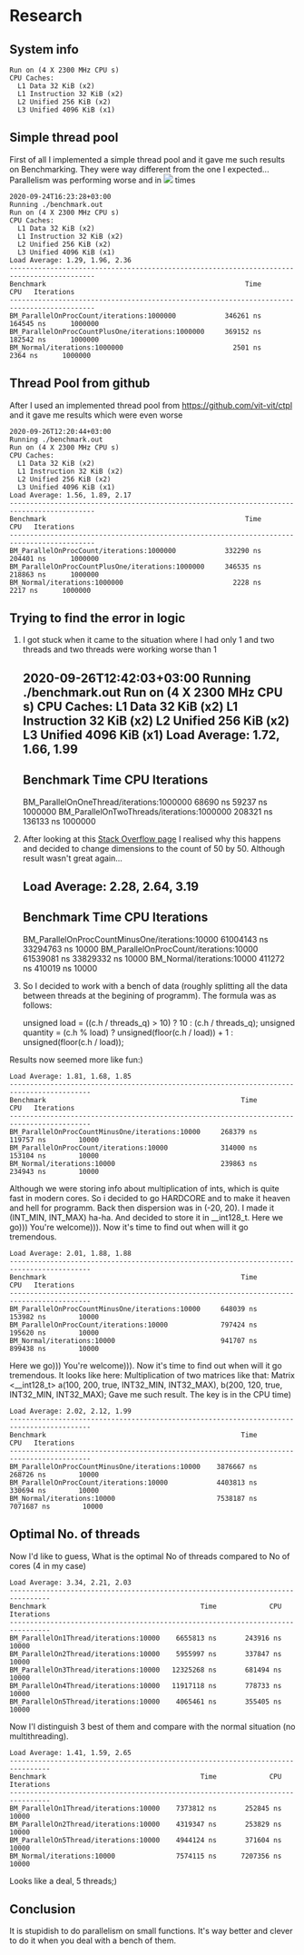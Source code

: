 # Research

## System info

    Run on (4 X 2300 MHz CPU s)
    CPU Caches:
      L1 Data 32 KiB (x2)
      L1 Instruction 32 KiB (x2)
      L2 Unified 256 KiB (x2)
      L3 Unified 4096 KiB (x1)



## Simple thread pool

First of all I implemented a simple thread pool and it gave me such results on Benchmarking. They were way different from the one I expected... Parallelism was performing worse and in <img src="https://render.githubusercontent.com/render/math?math=1.5 * 10 ^{2}"> times

    2020-09-24T16:23:28+03:00
    Running ./benchmark.out
    Run on (4 X 2300 MHz CPU s)
    CPU Caches:
      L1 Data 32 KiB (x2)
      L1 Instruction 32 KiB (x2)
      L2 Unified 256 KiB (x2)
      L3 Unified 4096 KiB (x1)
    Load Average: 1.29, 1.96, 2.36
    -------------------------------------------------------------------------------------------
    Benchmark                                                 Time             CPU   Iterations
    -------------------------------------------------------------------------------------------
    BM_ParallelOnProcCount/iterations:1000000            346261 ns       164545 ns      1000000
    BM_ParallelOnProcCountPlusOne/iterations:1000000     369152 ns       182542 ns      1000000
    BM_Normal/iterations:1000000                           2501 ns         2364 ns      1000000

## Thread Pool from github

After I used an implemented thread pool from https://github.com/vit-vit/ctpl and it gave me results which were even worse

    2020-09-26T12:20:44+03:00
    Running ./benchmark.out
    Run on (4 X 2300 MHz CPU s)
    CPU Caches:
      L1 Data 32 KiB (x2)
      L1 Instruction 32 KiB (x2)
      L2 Unified 256 KiB (x2)
      L3 Unified 4096 KiB (x1)
    Load Average: 1.56, 1.89, 2.17
    -------------------------------------------------------------------------------------------
    Benchmark                                                 Time             CPU   Iterations
    -------------------------------------------------------------------------------------------
    BM_ParallelOnProcCount/iterations:1000000            332290 ns       204401 ns      1000000
    BM_ParallelOnProcCountPlusOne/iterations:1000000     346535 ns       218863 ns      1000000
    BM_Normal/iterations:1000000                           2228 ns         2217 ns      1000000

## Trying to find the error in logic

1. I got stuck when it came to the situation where I had only 1 and two threads and two threads were working worse than 1

    2020-09-26T12:42:03+03:00
    Running ./benchmark.out
    Run on (4 X 2300 MHz CPU s)
    CPU Caches:
      L1 Data 32 KiB (x2)
      L1 Instruction 32 KiB (x2)
      L2 Unified 256 KiB (x2)
      L3 Unified 4096 KiB (x1)
    Load Average: 1.72, 1.66, 1.99
    -------------------------------------------------------------------------------------
    Benchmark                                           Time             CPU   Iterations
    -------------------------------------------------------------------------------------
    BM_ParallelOnOneThread/iterations:1000000       68690 ns        59237 ns      1000000
    BM_ParallelOnTwoThreads/iterations:1000000     208321 ns       136133 ns      1000000

2. After looking at this [Stack Overflow page](https://stackoverflow.com/questions/52831254/multi-threading-benchmarking-issues) I realised why this happens and decided to change dimensions to the count of 50 by 50. Although result wasn't great again...

    Load Average: 2.28, 2.64, 3.19
    ------------------------------------------------------------------------------------------
    Benchmark                                                Time             CPU   Iterations
    ------------------------------------------------------------------------------------------
    BM_ParallelOnProcCountMinusOne/iterations:10000   61004143 ns     33294763 ns        10000
    BM_ParallelOnProcCount/iterations:10000           61539081 ns     33829332 ns        10000
    BM_Normal/iterations:10000                          411272 ns       410019 ns        10000

3. So I decided to work with a bench of data (roughly splitting all the data between threads at the begining of programm). The formula was as follows: 

    unsigned load = ((c.h / threads_q) > 10) ? 10 : (c.h / threads_q);
    unsigned quantity = (c.h % load) ? unsigned(floor(c.h / load)) + 1 :  unsigned(floor(c.h / load));

  Results now seemed more like fun:) 

    Load Average: 1.81, 1.68, 1.85
    ------------------------------------------------------------------------------------------
    Benchmark                                                Time             CPU   Iterations
    ------------------------------------------------------------------------------------------
    BM_ParallelOnProcCountMinusOne/iterations:10000     268379 ns       119757 ns        10000
    BM_ParallelOnProcCount/iterations:10000             314000 ns       153104 ns        10000
    BM_Normal/iterations:10000                          239863 ns       234943 ns        10000

  Although we were storing info about multiplication of ints, which is quite fast in modern cores. So i decided to go HARDCORE and to make it heaven and hell for programm. Back then dispersion was in (-20, 20). I made it (INT_MIN, INT_MAX) ha-ha. And decided to store it in __int128_t. Here we go))) You're welcome))). Now it's time to find out when will it go tremendous.

    Load Average: 2.01, 1.88, 1.88
    ------------------------------------------------------------------------------------------
    Benchmark                                                Time             CPU   Iterations
    ------------------------------------------------------------------------------------------
    BM_ParallelOnProcCountMinusOne/iterations:10000     648039 ns       153982 ns        10000
    BM_ParallelOnProcCount/iterations:10000             797424 ns       195620 ns        10000
    BM_Normal/iterations:10000                          941707 ns       899438 ns        10000
  
  Here we go))) You're welcome))). Now it's time to find out when will it go tremendous. It looks like here:
  Multiplication of two matrices like that:
  Matrix <__int128_t> a(100, 200, true, INT32_MIN, INT32_MAX), b(200, 120, true, INT32_MIN, INT32_MAX);
  Gave me such result. The key is in the CPU time)

    Load Average: 2.02, 2.12, 1.99
    ------------------------------------------------------------------------------------------
    Benchmark                                                Time             CPU   Iterations
    ------------------------------------------------------------------------------------------
    BM_ParallelOnProcCountMinusOne/iterations:10000    3876667 ns       268726 ns        10000
    BM_ParallelOnProcCount/iterations:10000            4403813 ns       330694 ns        10000
    BM_Normal/iterations:10000                         7538187 ns      7071687 ns        10000


## Optimal No. of threads

  Now I'd like to guess, What is the optimal No of threads compared to No of cores (4 in my case)

    Load Average: 3.34, 2.21, 2.03
    --------------------------------------------------------------------------------
    Benchmark                                      Time             CPU   Iterations
    --------------------------------------------------------------------------------
    BM_ParallelOn1Thread/iterations:10000    6655813 ns       243916 ns        10000
    BM_ParallelOn2Thread/iterations:10000    5955997 ns       337847 ns        10000
    BM_ParallelOn3Thread/iterations:10000   12325268 ns       681494 ns        10000
    BM_ParallelOn4Thread/iterations:10000   11917118 ns       778733 ns        10000
    BM_ParallelOn5Thread/iterations:10000    4065461 ns       355405 ns        10000
  
  Now I'l distinguish 3 best of them and compare with the normal situation (no multithreading).

    Load Average: 1.41, 1.59, 2.65
    --------------------------------------------------------------------------------
    Benchmark                                      Time             CPU   Iterations
    --------------------------------------------------------------------------------
    BM_ParallelOn1Thread/iterations:10000    7373812 ns       252845 ns        10000
    BM_ParallelOn2Thread/iterations:10000    4319347 ns       253829 ns        10000
    BM_ParallelOn5Thread/iterations:10000    4944124 ns       371604 ns        10000
    BM_Normal/iterations:10000               7574115 ns      7207356 ns        10000

  Looks like a deal, 5 threads;)

## Conclusion

It is stupidish to do parallelism on small functions. It's way better and clever to do it when you deal with a bench of them. 